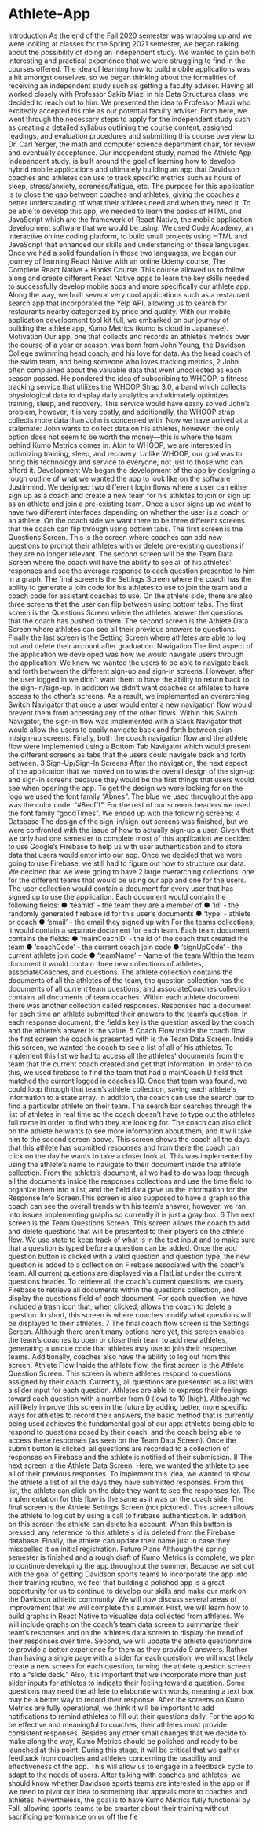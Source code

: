 # Athlete-App

Introduction
As the end of the Fall 2020 semester was wrapping up and we were looking at classes
for the Spring 2021 semester, we began talking about the possibility of doing an independent
study. We wanted to gain both interesting and practical experience that we were struggling to
find in the courses offered. The idea of learning how to build mobile applications was a hit
amongst ourselves, so we began thinking about the formalities of receiving an independent
study such as getting a faculty adviser. Having all worked closely with Professor Sakib Miazi in
his Data Structures class, we decided to reach out to him. We presented the idea to Professor
Miazi who excitedly accepted his role as our potential faculty adviser. From here, we went
through the necessary steps to apply for the independent study such as creating a detailed
syllabus outlining the course content, assigned readings, and evaluation procedures and
submitting this course overview to Dr. Carl Yerger, the math and computer science department
chair, for review and eventually acceptance.
Our independent study, named the Athlete App Independent study, is built around the
goal of learning how to develop hybrid mobile applications and ultimately building an app that
Davidson coaches and athletes can use to track specific metrics such as hours of sleep,
stress/anxiety, soreness/fatigue, etc. The purpose for this application is to close the gap
between coaches and athletes, giving the coaches a better understanding of what their athletes
need and when they need it.
To be able to develop this app, we needed to learn the basics of HTML and JavaScript which
are the framework of React Native, the mobile application development software that we would
be using. We used Code Academy, an interactive online coding platform, to build small projects
using HTML and JavaScript that enhanced our skills and understanding of these languages.
Once we had a solid foundation in these two languages, we began our journey of learning React
Native with an online Udemy course, The Complete React Native + Hooks Course. This course
allowed us to follow along and create different React Native apps to learn the key skills needed
to successfully develop mobile apps and more specifically our athlete app. Along the way, we
built several very cool applications such as a restaurant search app that incorporated the Yelp
API, allowing us to search for restaurants nearby categorized by price and quality. With our
mobile application development tool kit full, we embarked on our journey of building the athlete
app, Kumo Metrics (kumo is cloud in Japanese).
Motivation
Our app, one that collects and records an athlete’s metrics over the course of a year or
season, was born from John Young, the Davidson College swimming head coach, and his love
for data. As the head coach of the swim team, and being someone who loves tracking metrics,
2
John often complained about the valuable data that went uncollected as each season passed.
He pondered the idea of subscribing to WHOOP, a fitness tracking service that utilizes the
WHOOP Strap 3.0, a band which collects physiological data to display daily analytics and
ultimately optimizes training, sleep, and recovery. This service would have easily solved John’s
problem, however, it is very costly, and additionally, the WHOOP strap collects more data than
John is concerned with. Now we have arrived at a stalemate: John wants to collect data on his
athletes, however, the only option does not seem to be worth the money—this is where the
team behind Kumo Metrics comes in. Akin to WHOOP, we are interested in optimizing training,
sleep, and recovery. Unlike WHOOP, our goal was to bring this technology and service to
everyone, not just to those who can afford it.
Development
We began the development of the app by designing a rough outline of what we wanted
the app to look like on the software Justinmind. We designed two different login flows where a
user can either sign up as a coach and create a new team for his athletes to join or sign up as
an athlete and join a pre-existing team. Once a user signs up we want to have two different
interfaces depending on whether the user is a coach or an athlete. On the coach side we want
there to be three different screens that the coach can flip through using bottom tabs. The first
screen is the Questions Screen. This is the screen where coaches can add new questions to
prompt their athletes with or delete pre-existing questions if they are no longer relevant. The
second screen will be the Team Data Screen where the coach will have the ability to see all of
his athletes' responses and see the average response to each question presented to him in a
graph. The final screen is the Settings Screen where the coach has the ability to generate a join
code for his athletes to use to join the team and a coach code for assistant coaches to use. On
the athlete side, there are also three screens that the user can flip between using bottom tabs.
The first screen is the Questions Screen where the athletes answer the questions that the coach
has pushed to them. The second screen is the Athlete Data Screen where athletes can see all
their previous answers to questions. Finally the last screen is the Setting Screen where athletes
are able to log out and delete their account after graduation.
Navigation
The first aspect of the application we developed was how we would navigate users
through the application. We knew we wanted the users to be able to navigate back and forth
between the different sign-up and sign-in screens. However, after the user logged in we didn’t
want them to have the ability to return back to the sign-in/sign-up. In addition we didn’t want
coaches or athletes to have access to the other’s screens. As a result, we implemented an
overarching Switch Navigator that once a user would enter a new navigation flow would prevent
them from accessing any of the other flows. Within this Switch Navigator, the sign-in flow was
implemented with a Stack Navigator that would allow the users to easily navigate back and forth
between sign-in/sign-up screens. Finally, both the coach navigation flow and the athlete flow
were implemented using a Bottom Tab Navigator which would present the different screens as
tabs that the users could navigate back and forth between.
3
Sign-Up/Sign-In Screens
After the navigation, the next aspect of the application that we moved on to was the
overall design of the sign-up and sign-in screens because they would be the first things that
users would see when opening the app. To get the design we were looking for on the logo we
used the font family “Abnes”. The blue we used throughout the app was the color code:
“#8ecfff”. For the rest of our screens headers we used the font family “goodTimes”. We ended
up with the following screens:
4
Database
The design of the sign-in/sign-out screens was finished, but we were confronted with the
issue of how to actually sign-up a user. Given that we only had one semester to complete most
of this application we decided to use Google’s Firebase to help us with user authentication and
to store data that users would enter into our app. Once we decided that we were going to use
Firebase, we still had to figure out how to structure our data. We decided that we were going to
have 2 large overarching collections: one for the different teams that would be using our app
and one for the users. The user collection would contain a document for every user that has
signed up to use the application. Each document would contain the following fields:
● ‘teamId’ - the team they are a member of
● ‘id’ - the randomly generated firebase id for this user’s documents
● ‘type’ - athlete or coach
● ‘email’ - the email they signed up with
For the teams collections, it would contain a separate document for each team. Each team
document contains the fields:
● ‘mainCoachID’ - the id of the coach that created the team
● ‘coachCode’ - the current coach join code
● ‘signUpCode’ - the current athlete join code
● ‘teamName’ - Name of the team
Within the team document it would contain three new collections of athletes, associateCoaches,
and questions. The athlete collection contains the documents of all the athletes of the team, the
question collection has the documents of all current team questions, and associateCoaches
collection contains all documents of team coaches. Within each athlete document there was
another collection called responses. Responses had a document for each time an athlete
submitted their answers to the team’s question. In each response document, the field’s key is
the question asked by the coach and the athlete’s answer is the value.
5
Coach Flow
Inside the coach flow the first screen the coach is presented with is the Team Data
Screen. Inside this screen, we wanted the coach to see a list of all of his athletes. To implement
this list we had to access all the athletes' documents from the team that the current coach
created and get that information. In order to do this, we used firebase to find the team that had a
mainCoachID field that matched the current logged in coaches ID. Once that team was found,
we could loop through that team’s athlete collection, saving each athlete's information to a state
array. In addition, the coach can use the search bar to find a particular athlete on their team.
The search bar searches through the list of athletes in real time so the coach doesn’t have to
type out the athletes full name in order to find who they are looking for. The coach can also click
on the athlete he wants to see more information about them, and it will take him to the second
screen above. This screen shows the coach all the days that this athlete has submitted
responses and from there the coach can click on the day he wants to take a closer look at. This
was implemented by using the athlete’s name to navigate to their document inside the athlete
collection. From the athlete’s document, all we had to do was loop through all the documents
inside the responses collections and use the time field to organize them into a list, and the field
data gave us the information for the Response Info Screen.This screen is also supposed to
have a graph so the coach can see the overall trends with his team’s answer, however, we ran
into issues implementing graphs so currently it is just a gray box.
6
The next screen is the Team Questions Screen. This screen allows the coach to add and
delete questions that will be presented to their players on the athlete flow. We use state to keep
track of what is in the text input and to make sure that a question is typed before a question can
be added. Once the add question button is clicked with a valid question and question type, the
new question is added to a collection on Firebase associated with the coach’s team. All current
questions are displayed via a FlatList under the current questions header. To retrieve all the
coach’s current questions, we query Firebase to retrieve all documents within the questions
collection, and display the questions field of each document. For each question, we have
included a trash icon that, when clicked, allows the coach to delete a question. In short, this
screen is where coaches modify what questions will be displayed to their athletes.
7
The final coach flow screen is the Settings Screen. Although there aren’t many options
here yet, this screen enables the team’s coaches to open or close their team to add new
athletes, generating a unique code that athletes may use to join their respective teams.
Additionally, coaches also have the ability to log out from this screen.
Athlete Flow
Inside the athlete flow, the first screen is the Athlete Question Screen. This screen is
where athletes respond to questions assigned by their coach. Currently, all questions are
presented as a list with a slider input for each question. Athletes are able to express their
feelings toward each question with a number from 0 (low) to 10 (high). Although we will likely
improve this screen in the future by adding better, more specific ways for athletes to record their
answers, the basic method that is currently being used achieves the fundamental goal of our
app: athletes being able to respond to questions posed by their coach, and the coach being able
to access these responses (as seen on the Team Data Screen). Once the submit button is
clicked, all questions are recorded to a collection of responses on Firebase and the athlete is
notified of their submission.
8
The next screen is the Athlete Data Screen. Here, we wanted the athlete to see all of
their previous responses. To implement this idea, we wanted to show the athlete a list of all the
days they have submitted responses. From this list, the athlete can click on the date they want
to see the responses for. The implementation for this flow is the same as it was on the coach
side.
The final screen is the Athlete Settings Screen (not pictured). This screen allows the
athlete to log out by using a call to firebase authentication. In addition, on this screen the athlete
can delete his account. When this button is pressed, any reference to this athlete's id is deleted
from the Firebase database. Finally, the athlete can update their name just in case they
misspelled it on initial registration.
Future Plans
Although the spring semester is finished and a rough draft of Kumo Metrics is complete,
we plan to continue developing the app throughout the summer. Because we set out with the
goal of getting Davidson sports teams to incorporate the app into their training routine, we feel
that building a polished app is a great opportunity for us to continue to develop our skills and
make our mark on the Davidson athletic community.
We will now discuss several areas of improvement that we will complete this summer.
First, we will learn how to build graphs in React Native to visualize data collected from athletes.
We will include graphs on the coach’s team data screen to summarize their team’s responses
and on the athlete’s data screen to display the trend of their responses over time. Second, we
will update the athlete questionnaire to provide a better experience for them as they provide
9
answers. Rather than having a single page with a slider for each question, we will most likely
create a new screen for each question, turning the athlete question screen into a “slide deck.”
Also, it is important that we incorporate more than just slider inputs for athletes to indicate their
feeling toward a question. Some questions may need the athlete to elaborate with words,
meaning a text box may be a better way to record their response. After the screens on Kumo
Metrics are fully operational, we think it will be important to add notifications to remind athletes
to fill out their questions daily. For the app to be effective and meaningful to coaches, their
athletes must provide consistent responses.
Besides any other small changes that we decide to make along the way, Kumo Metrics
should be polished and ready to be launched at this point. During this stage, it will be critical that
we gather feedback from coaches and athletes concerning the usability and effectiveness of the
app. This will allow us to engage in a feedback cycle to adapt to the needs of users. After talking
with coaches and athletes, we should know whether Davidson sports teams are interested in
the app or if we need to pivot our idea to something that appeals more to coaches and athletes.
Nevertheless, the goal is to have Kumo Metrics fully functional by Fall, allowing sports teams to
be smarter about their training without sacrificing performance on or off the fie
